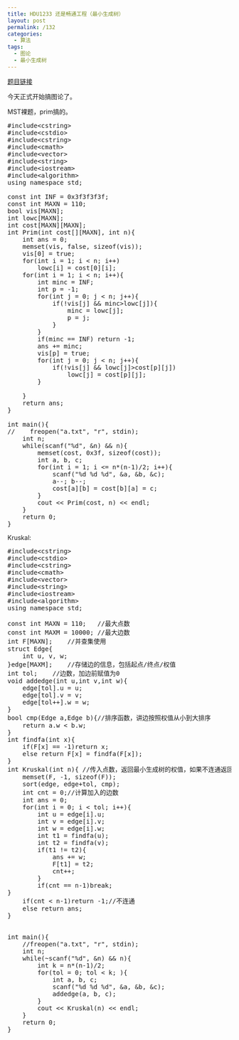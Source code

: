 ```yaml
---
title: HDU1233 还是畅通工程（最小生成树）
layout: post
permalink: /132
categories:
  - 算法
tags:
  - 图论
  - 最小生成树
---
```

<a href="http://acm.hdu.edu.cn/showproblem.php?pid=1233" target="_blank">题目链接</a>

今天正式开始搞图论了。
  
MST裸题，prim搞的。

<pre class="brush: cpp; title: ; notranslate" title="">#include&lt;cstring&gt;
#include&lt;cstdio&gt;
#include&lt;cstring&gt;
#include&lt;cmath&gt;
#include&lt;vector&gt;
#include&lt;string&gt;
#include&lt;iostream&gt;
#include&lt;algorithm&gt;
using namespace std;

const int INF = 0x3f3f3f3f;
const int MAXN = 110;
bool vis[MAXN];
int lowc[MAXN];
int cost[MAXN][MAXN];
int Prim(int cost[][MAXN], int n){
    int ans = 0;
    memset(vis, false, sizeof(vis));
    vis[0] = true;
    for(int i = 1; i &lt; n; i++)
        lowc[i] = cost[0][i];
    for(int i = 1; i &lt; n; i++){
        int minc = INF;
        int p = -1;
        for(int j = 0; j &lt; n; j++){
            if(!vis[j] && minc&gt;lowc[j]){
                minc = lowc[j];
                p = j;
            }
        }
        if(minc == INF) return -1;
        ans += minc;
        vis[p] = true;
        for(int j = 0; j &lt; n; j++){
            if(!vis[j] && lowc[j]&gt;cost[p][j])
                lowc[j] = cost[p][j];
        }

    }
    return ans;
}

int main(){
//    freopen("a.txt", "r", stdin);
    int n;
    while(scanf("%d", &n) && n){
        memset(cost, 0x3f, sizeof(cost));
        int a, b, c;
        for(int i = 1; i &lt;= n*(n-1)/2; i++){
            scanf("%d %d %d", &a, &b, &c);
            a--; b--;
            cost[a][b] = cost[b][a] = c;
        }
        cout &lt;&lt; Prim(cost, n) &lt;&lt; endl;
    }
    return 0;
}
</pre>

Kruskal:

<pre class="brush: cpp; title: ; notranslate" title="">#include&lt;cstring&gt;
#include&lt;cstdio&gt;
#include&lt;cstring&gt;
#include&lt;cmath&gt;
#include&lt;vector&gt;
#include&lt;string&gt;
#include&lt;iostream&gt;
#include&lt;algorithm&gt;
using namespace std;

const int MAXN = 110;   //最大点数
const int MAXM = 10000; //最大边数
int F[MAXN];    //并查集使用
struct Edge{
    int u, v, w;
}edge[MAXM];    //存储边的信息，包括起点/终点/权值
int tol;    //边数，加边前赋值为0
void addedge(int u,int v,int w){
    edge[tol].u = u;
    edge[tol].v = v;
    edge[tol++].w = w;
}
bool cmp(Edge a,Edge b){//排序函数，讲边按照权值从小到大排序
    return a.w &lt; b.w;
}
int findfa(int x){
    if(F[x] == -1)return x;
    else return F[x] = findfa(F[x]);
}
int Kruskal(int n){ //传入点数，返回最小生成树的权值，如果不连通返回-1
    memset(F, -1, sizeof(F));
    sort(edge, edge+tol, cmp);
    int cnt = 0;//计算加入的边数
    int ans = 0;
    for(int i = 0; i &lt; tol; i++){
        int u = edge[i].u;
        int v = edge[i].v;
        int w = edge[i].w;
        int t1 = findfa(u);
        int t2 = findfa(v);
        if(t1 != t2){
            ans += w;
            F[t1] = t2;
            cnt++;
        }
        if(cnt == n-1)break;
}
    if(cnt &lt; n-1)return -1;//不连通
    else return ans;
}


int main(){
    //freopen("a.txt", "r", stdin);
    int n;
    while(~scanf("%d", &n) && n){
        int k = n*(n-1)/2;
        for(tol = 0; tol &lt; k; ){
            int a, b, c;
            scanf("%d %d %d", &a, &b, &c);
            addedge(a, b, c);
        }
        cout &lt;&lt; Kruskal(n) &lt;&lt; endl;
    }
    return 0;
}



</pre>